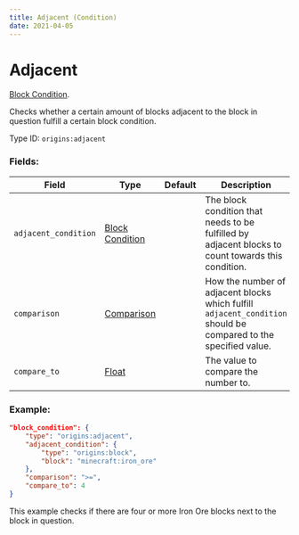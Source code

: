 ```yaml
---
title: Adjacent (Condition)
date: 2021-04-05
---
```

# Adjacent

[Block Condition](../block_conditions.md).

Checks whether a certain amount of blocks adjacent to the block in question fulfill a certain block condition.

Type ID: `origins:adjacent`

### Fields:

Field  | Type | Default | Description
-------|------|---------|-------------
`adjacent_condition` | [Block Condition](../block_conditions.md) | | The block condition that needs to be fulfilled by adjacent blocks to count towards this condition.
`comparison` | [Comparison](../data_types/comparison.md) | |  How the number of adjacent blocks which fulfill `adjacent_condition` should be compared to the specified value.
`compare_to` | [Float](../data_types/float.md) | | The value to compare the number to.

### Example:
```json
"block_condition": {
    "type": "origins:adjacent",
    "adjacent_condition": {
        "type": "origins:block",
        "block": "minecraft:iron_ore"
    },
    "comparison": ">=",
    "compare_to": 4
}
```
This example checks if there are four or more Iron Ore blocks next to the block in question.
